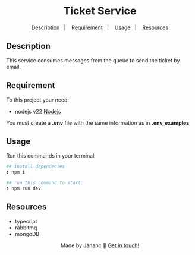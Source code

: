 <div align="center">
  <h1>Ticket Service</h1>

<a href="#description">Description</a>&nbsp;&nbsp;&nbsp;|&nbsp;&nbsp;&nbsp;
<a href="#requirement">Requirement</a>&nbsp;&nbsp;&nbsp;|&nbsp;&nbsp;&nbsp;
<a href="#usage">Usage</a>&nbsp;&nbsp;&nbsp;|&nbsp;&nbsp;&nbsp;
<a href="#resources">Resources</a>

</div>

## Description

This service consumes messages from the queue to send the ticket by email.

## Requirement

To this project your need:

- nodejs v22 [Nodejs](https://nodejs.org/en/download)

You must create a **.env** file with the same information as in **.env_examples**

## Usage

Run this commands in your terminal:

```sh
## install dependecies
❯ npm i

## run this command to start:
❯ npm run dev

```

## Resources

- typecript
- rabbitmq
- mongoDB

<div align="center">

Made by Janapc 🤘 [Get in touch!](https://www.linkedin.com/in/janaina-pedrina/)

</div>
